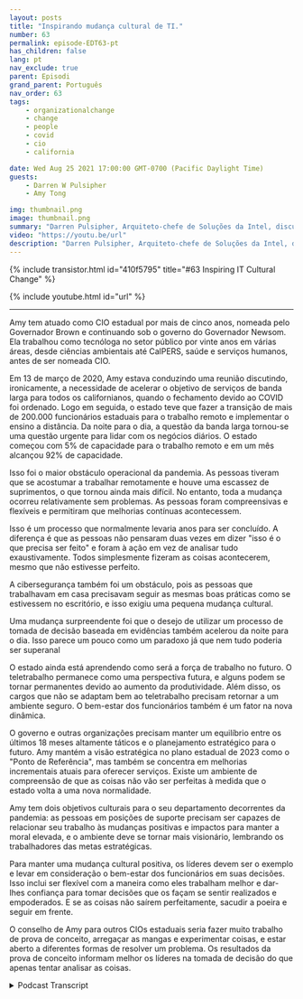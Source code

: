 ```yaml
---
layout: posts
title: "Inspirando mudança cultural de TI."
number: 63
permalink: episode-EDT63-pt
has_children: false
lang: pt
nav_exclude: true
parent: Episodi
grand_parent: Português
nav_order: 63
tags:
    - organizationalchange
    - change
    - people
    - covid
    - cio
    - california

date: Wed Aug 25 2021 17:00:00 GMT-0700 (Pacific Daylight Time)
guests:
    - Darren W Pulsipher
    - Amy Tong

img: thumbnail.png
image: thumbnail.png
summary: "Darren Pulsipher, Arquiteto-chefe de Soluções da Intel, discute a inspiração da mudança cultural com Amy Tong, CIO do estado da Califórnia, após a pandemia de COVID."
video: "https://youtu.be/url"
description: "Darren Pulsipher, Arquiteto-chefe de Soluções da Intel, discute a inspiração da mudança cultural com Amy Tong, CIO do estado da Califórnia, após a pandemia de COVID."
---
```


<div>
{% include transistor.html id="410f5795" title="#63 Inspiring IT Cultural Change" %}

{% include youtube.html id="url" %}
</div>

---

Amy tem atuado como CIO estadual por mais de cinco anos, nomeada pelo Governador Brown e continuando sob o governo do Governador Newsom. Ela trabalhou como tecnóloga no setor público por vinte anos em várias áreas, desde ciências ambientais até CalPERS, saúde e serviços humanos, antes de ser nomeada CIO.

Em 13 de março de 2020, Amy estava conduzindo uma reunião discutindo, ironicamente, a necessidade de acelerar o objetivo de serviços de banda larga para todos os californianos, quando o fechamento devido ao COVID foi ordenado. Logo em seguida, o estado teve que fazer a transição de mais de 200.000 funcionários estaduais para o trabalho remoto e implementar o ensino a distância. Da noite para o dia, a questão da banda larga tornou-se uma questão urgente para lidar com os negócios diários. O estado começou com 5% de capacidade para o trabalho remoto e em um mês alcançou 92% de capacidade.

Isso foi o maior obstáculo operacional da pandemia. As pessoas tiveram que se acostumar a trabalhar remotamente e houve uma escassez de suprimentos, o que tornou ainda mais difícil. No entanto, toda a mudança ocorreu relativamente sem problemas. As pessoas foram compreensivas e flexíveis e permitiram que melhorias contínuas acontecessem.

Isso é um processo que normalmente levaria anos para ser concluído. A diferença é que as pessoas não pensaram duas vezes em dizer "isso é o que precisa ser feito" e foram à ação em vez de analisar tudo exaustivamente. Todos simplesmente fizeram as coisas acontecerem, mesmo que não estivesse perfeito.

A cibersegurança também foi um obstáculo, pois as pessoas que trabalhavam em casa precisavam seguir as mesmas boas práticas como se estivessem no escritório, e isso exigiu uma pequena mudança cultural.

Uma mudança surpreendente foi que o desejo de utilizar um processo de tomada de decisão baseada em evidências também acelerou da noite para o dia. Isso parece um pouco como um paradoxo já que nem tudo poderia ser superanal

O estado ainda está aprendendo como será a força de trabalho no futuro. O teletrabalho permanece como uma perspectiva futura, e alguns podem se tornar permanentes devido ao aumento da produtividade. Além disso, os cargos que não se adaptam bem ao teletrabalho precisam retornar a um ambiente seguro. O bem-estar dos funcionários também é um fator na nova dinâmica.

O governo e outras organizações precisam manter um equilíbrio entre os últimos 18 meses altamente táticos e o planejamento estratégico para o futuro. Amy mantém a visão estratégica no plano estadual de 2023 como o "Ponto de Referência", mas também se concentra em melhorias incrementais atuais para oferecer serviços. Existe um ambiente de compreensão de que as coisas não vão ser perfeitas à medida que o estado volta a uma nova normalidade.

Amy tem dois objetivos culturais para o seu departamento decorrentes da pandemia: as pessoas em posições de suporte precisam ser capazes de relacionar seu trabalho às mudanças positivas e impactos para manter a moral elevada, e o ambiente deve se tornar mais visionário, lembrando os trabalhadores das metas estratégicas.

Para manter uma mudança cultural positiva, os líderes devem ser o exemplo e levar em consideração o bem-estar dos funcionários em suas decisões. Isso inclui ser flexível com a maneira como eles trabalham melhor e dar-lhes confiança para tomar decisões que os façam se sentir realizados e empoderados. E se as coisas não saírem perfeitamente, sacudir a poeira e seguir em frente.

O conselho de Amy para outros CIOs estaduais seria fazer muito trabalho de prova de conceito, arregaçar as mangas e experimentar coisas, e estar aberto a diferentes formas de resolver um problema. Os resultados da prova de conceito informam melhor os líderes na tomada de decisão do que apenas tentar analisar as coisas.



<details>
<summary> Podcast Transcript </summary>

<p></p>

</details>
